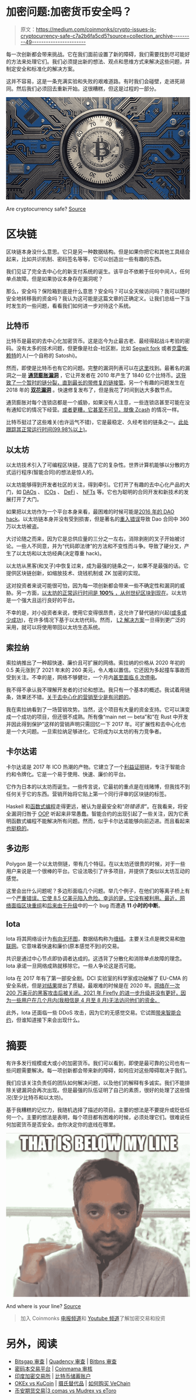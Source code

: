 # 加密问题:加密货币安全吗？

> 原文：<https://medium.com/coinmonks/crypto-issues-is-cryptocurrency-safe-c7a2b6fa5cd5?source=collection_archive---------49----------------------->

每一次创新都会带来挑战。它在我们面前设置了新的障碍，我们需要找到尽可能好的方法来处理它们。我们必须提出新的想法、观点和思维方式来解决这些问题，并制定安全和标准化的解决方案。

这并不容易，这是一条充满实验和失败的艰难道路。有时我们会碰壁，走进死胡同。然后我们必须回去重新开始。这很糟糕，但这是过程的一部分。

![](img/df40e1917a907c056a24ec49cbb1fe18.png)

Are cryptocurrency safe? [Source](https://www.google.com/url?sa=i&url=https%3A%2F%2Fgoldskysecurity.com%2Fcrypto-vulnerability-management-for-smbs%2F&psig=AOvVaw0FCbEfLSmOiUtw6luejlp3&ust=1649371711228000&source=images&cd=vfe&ved=0CAoQjRxqFwoTCIjux8zCgPcCFQAAAAAdAAAAABAD)

# 区块链

区块链本身没什么意思。它只是另一种数据结构。但是如果你把它和其他工具结合起来，比如共识机制、密码签名等等，它可以创造出一些有趣的东西。

我们见证了完全去中心化的新支付系统的诞生。该平台不依赖于任何中间人，任何单点故障。但是如果协议本身存在漏洞呢？

那么，安全吗？保险箱到底是什么意思？安全吗？可以全天候访问吗？我可以随时安全地转移我的资金吗？我认为这可能是这篇文章的正确定义。让我们总结一下当时发生的一些问题，看看我们如何进一步对待这个系统。

## 比特币

比特币是最初的去中心化加密货币。这是迄今为止最古老、最经得起战斗考验的密码。没有太多的技术问题，但更像是社会-社区剧，比如 [Segwit fork](https://en.wikipedia.org/wiki/SegWit) 或者[克雷格·赖特](https://en.wikipedia.org/wiki/Craig_Steven_Wright)的人(一个自称的 Satoshi)。

然而，即使是比特币也有它的问题。完整的漏洞列表可以在[这里](https://en.bitcoin.it/wiki/Common_Vulnerabilities_and_Exposures)找到。最著名的漏洞之一是 [**通货膨胀漏洞**](https://decrypt.co/39750/184-billion-bitcoin-anonymous-creator) ，它让开发者在 2010 年产生了 1840 亿个比特币。[这导致了一个暂时的链分裂，直到最长的带修复的链接管](https://en.bitcoin.it/wiki/Value_overflow_incident)。另一个有趣的问题发生在 2018 年的 [**双花漏洞**](/hackernoon/bitcoin-core-bug-cve-2018-17144-an-analysis-f80d9d373362) 。快速修复发布了，但是我花了时间到达大多数节点。

通货膨胀对每个连锁店都是一个威胁，如果没有人注意，一些连锁店甚至可能在没有通知它的情况下经营。[或者更糟，它甚至不可见，就像 Zcash](https://zfnd.org/concerning-the-sprout-vulnerability-cve-2019-7167/) 的情况一样。

比特币挺过了这些难关(也许运气不错)，它是最稳定、久经考验的链条之一。[此处跟踪其正常运行时间(99.98%以上)](https://www.buybitcoinworldwide.com/bitcoin-uptime/)。

## 以太坊

以太坊技术引入了可编程区块链，提高了它的复杂性。世界计算机能够以分散的方式运行程序(智能合同)的想法是惊人的。

以太坊能够得到开发者社区的关注，得到牵引。它打开了有趣的去中心化产品的大门，如 [DAOs](https://en.wikipedia.org/wiki/Decentralized_autonomous_organization) 、 [ICOs](https://en.wikipedia.org/wiki/Initial_coin_offering) 、 [DeFi](https://en.wikipedia.org/wiki/Decentralized_finance) 、 [NFTs](https://en.wikipedia.org/wiki/Non-fungible_token) 等。它也为聪明的合同开发和新技术的发展打开了大门。

如果把以太坊作为一个平台本身来看，最困难的时候可能是[2016 年的 DAO hack](https://www.gemini.com/cryptopedia/the-dao-hack-makerdao)。以太坊链本身并没有受到损害，但是著名的[重入错误](/@MyPaoG/explaining-the-dao-exploit-for-beginners-in-solidity-80ee84f0d470)导致 Dao 合同中 360 万以太坊被盗。

大讨论随之而来，因为它是总供应量的三分之一左右，消除剥削的叉子开始被讨论。一些人不同意，并为“代码即法律”的方法和不变性而斗争。导致了硬分叉，产生了以太坊和以太坊经典(决定尊重 hack)。

以太坊从黑客(和叉子)中恢复过来，成为最强的链条之一，如果不是最强的话。它提供区块链创新，如缩放技术、烧钱机制或 ZK 加密的实现。

这对投资者来说可能很可怕，因为每一项创新都会带来一些不确定性和漏洞的威胁。另一方面，[以太坊的正常运行时间是 **100%** ，从创世纪区块到现在](https://ethstats.net/)。以太坊是一个强大且运行良好的平台。

不幸的是，对小投资者来说，使用它变得很昂贵，这允许了替代链的兴起([或多或少成功](https://www.reddit.com/r/CryptoCurrency/comments/se1ytq/cardano_network_clogged_avalanche_congested_a/))，在许多情况下基于以太坊代码。然而， [L2 解决方案](https://ethereum.org/en/layer-2/)一旦得到更广泛的采用，就可以将使用带回以太坊生态系统。

## 索拉纳

索拉纳推出了一种超快速、廉价且可扩展的网络。索拉纳的价格从 2020 年初的 0.5 美元涨到了 2021 年末的 260 美元，令人难以置信。它还因为多起撞车事故而受到关注。不幸的是，网络不够健壮，一个月内[甚至面临 6 次停电](https://fortune.com/2022/01/25/solana-founder-anatoly-yakovenko-crypto-crash-blockchain-instability/)。

我不得不承认我不理解开发者的讨论和想法。我只有一个基本的概述。我试着用链条，效果还不错。[关于去中心化的营销至少是有问题的](https://www.makeuseof.com/reasons-solana-isnt-really-decentralized)。

我在索拉纳看到了一场营销攻势。当然，这个项目有大量的资金支持。它可以演变成一个成功的项目，但还很不成熟。所有像“main net — beta”和“在 Rust 中开发并因此得到保护”这样的营销声明只需回忆一下 2017 年。可扩展性和去中心化也是一个大问题。一旦索拉纳足够进化，它将成为以太坊的有力竞争者。

## 卡尔达诺

卡尔达诺是 2017 年 ICO 热潮的产物。它建立了一个[利益证明](https://en.wikipedia.org/wiki/Proof_of_stake)链，专注于智能合约和令牌化。它是一个易于使用、快速、廉价的平台。

它作为日本的以太坊而诞生。一些传言说，它最初的重点是在线赌博，但我找不到任何关于它的东西。营销开始将它贴上第一个同行评审的区块链的标签。

Haskell 和[函数式编程](https://en.wikipedia.org/wiki/Functional_programmin)走得更远，被认为是最安全和“*防错语言*”。在我看来，将安全漏洞归咎于 [OOP](https://en.wikipedia.org/wiki/Object-oriented_programming) 听起来非常愚蠢。智能合约的出现引起了一些关注，因为它表明函数式编程不能解决所有问题。然而，似乎卡尔达诺能够向前迈进。而且看起来[也挺稳的](https://www.reddit.com/r/cardano/comments/r5upt7/cardano_ada_achieved_another_milestone_earlier/)。

## 多边形

Polygon 是一个以太坊侧链，带有几个特征。在以太坊还很贵的时候，对于一些用户来说是一个很棒的平台。它设法吸引了许多项目，并提供了类似以太坊互动的感觉。

这里会出什么问题呢？多边形面临几个问题。举几个例子，在他们的等离子桥上有一个[严重错误。它使 8.5 亿美元陷入危险。幸运的是，它没有被利用。最近，网络面临](https://cryptobriefing.com/polygon-swerves-850-million-hack-ethereum-bridge/)[区块重组](https://forum.polygon.technology/t/investigating-reorg-and-rpc-issues-on-polygon-pos/2190)和[后来由于升级](https://cryptopotato.com/heres-why-polygon-matic-network-was-down-for-11-hours/)中的一个 bug 而遭遇 **11 小时的中断**。

## Iota

Iota 将其网络设计为[有向无环图](https://en.wikipedia.org/wiki/Directed_acyclic_graph)，数据结构称为[缠结](https://en.wikipedia.org/wiki/IOTA_%28technology%29#The_Tangle)。主要关注点是微交易和[物联网](https://en.wikipedia.org/wiki/Internet_of_things)。它意味着快速和廉价(原本感觉不到)的交易。

共识是通过中心节点即协调者达成的。这违背了分散化和消除单点故障的理念。Iota 承诺一旦网络成熟就移除它。一些人争论这是否可能。

Iota 在 2017 年有了第一部安全剧。DCI 实验室的科学家成功破解了 EU-CMA 的安全系统，但是[对结果](/@noahruderman/a-summary-of-why-iotas-refutation-of-a-vulnerability-by-dci-labs-is-absurd-128e894781b1)提出了质疑。最艰难的时候是在 2020 年。[网络在一次 200 万美元的黑客攻击后被关闭。2021 年 Firefly 的进一步升级并没有更好，因为一些用户在几个月内(我相信是 4 月至 8 月)无法访问他们的资金。](https://www.theblockcrypto.com/linked/58337/iota-is-back-online-nearly-a-month-after-2-million-attack-on-wallet-software-users)

此外，Iota 还面临一些 DDoS 攻击，因为它的无感觉交易。它试图[带来智能合约](https://wiki.iota.org/smart-contracts/overview)，但谁知道接下来会出现什么。

# 摘要

有许多发行规模或大或小的加密货币。我们可以看到，即使是最可靠的公司也有一些问题需要解决。每一项创新都会带来新的障碍，如何应对这些障碍取决于我们。

我们应该关注负责任的团队如何解决问题，以及他们的解释有多诚实。我们不能排除关键漏洞会再次出现。但是最强的队伍证明了自己的素质，很好的处理了这些情况(至少比特币和以太坊)。

基于我糟糕的记忆力，我随机选择了描述的项目。主要的想法是不要提升或贬低任何一个。主要的想法是表明，每个项目都有困难的时候，必须处理它们。很难说任何加密货币是否安全。由你决定你的底线在哪里。

![](img/d7318ffa0e13289cd32e810d979e6ac4.png)

And where is your line? [Source](https://www.google.com/url?sa=i&url=https%3A%2F%2Ftwitter.com%2Frationalaussie%2Fstatus%2F1483413640330244106&psig=AOvVaw1cBp7Ivu3yeTIA331WUy1H&ust=1649371098263000&source=images&cd=vfe&ved=0CAoQjRxqFwoTCICnqajAgPcCFQAAAAAdAAAAABAD)

> 加入 Coinmonks [电报频道](https://t.me/coincodecap)和 [Youtube 频道](https://www.youtube.com/c/coinmonks/videos)了解加密交易和投资

# 另外，阅读

*   [Bitsgap 审查](/coinmonks/bitsgap-review-a-crypto-trading-bot-that-makes-easy-money-a5d88a336df2) | [Quadency 审查](/coinmonks/quadency-review-a-crypto-trading-automation-platform-3068eaa374e1) | [Bitbns 审查](/coinmonks/bitbns-review-38256a07e161)
*   [密码本交易平台](/coinmonks/top-10-crypto-copy-trading-platforms-for-beginners-d0c37c7d698c) | [Coinmama 审核](/coinmonks/coinmama-review-ace5641bde6e)
*   [印度加密交易所](/coinmonks/bitcoin-exchange-in-india-7f1fe79715c9) | [比特币储蓄账户](/coinmonks/bitcoin-savings-account-e65b13f92451)
*   [OKEx vs KuCoin](https://coincodecap.com/okex-kucoin) | [摄氏替代品](https://coincodecap.com/celsius-alternatives) | [如何购买 VeChain](https://coincodecap.com/buy-vechain)
*   [币安期货交易](https://coincodecap.com/binance-futures-trading)|[3 comas vs Mudrex vs eToro](https://coincodecap.com/mudrex-3commas-etoro)